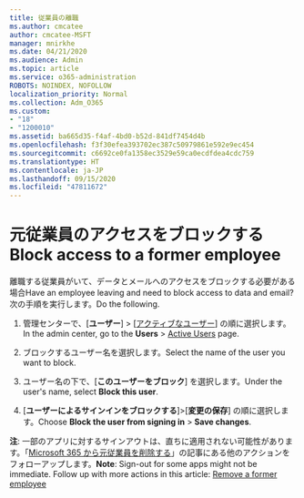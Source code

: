 ```yaml
---
title: 従業員の離職
ms.author: cmcatee
author: cmcatee-MSFT
manager: mnirkhe
ms.date: 04/21/2020
ms.audience: Admin
ms.topic: article
ms.service: o365-administration
ROBOTS: NOINDEX, NOFOLLOW
localization_priority: Normal
ms.collection: Adm_O365
ms.custom:
- "18"
- "1200010"
ms.assetid: ba665d35-f4af-4bd0-b52d-841df7454d4b
ms.openlocfilehash: f3f30efea393702ec387c50979861e592e9ec454
ms.sourcegitcommit: c6692ce0fa1358ec3529e59ca0ecdfdea4cdc759
ms.translationtype: HT
ms.contentlocale: ja-JP
ms.lasthandoff: 09/15/2020
ms.locfileid: "47811672"
---
```

# <a name="block-access-to-a-former-employee"></a><span data-ttu-id="da659-102">元従業員のアクセスをブロックする</span><span class="sxs-lookup"><span data-stu-id="da659-102">Block access to a former employee</span></span>

<span data-ttu-id="da659-103">離職する従業員がいて、データとメールへのアクセスをブロックする必要がある場合</span><span class="sxs-lookup"><span data-stu-id="da659-103">Have an employee leaving and need to block access to data and email?</span></span> <span data-ttu-id="da659-104">次の手順を実行します。</span><span class="sxs-lookup"><span data-stu-id="da659-104">Do the following.</span></span>
  
1. <span data-ttu-id="da659-105">管理センターで、[**ユーザー**] \> [[アクティブなユーザー](https://go.microsoft.com/fwlink/p/?linkid=834822)] の順に選択します。</span><span class="sxs-lookup"><span data-stu-id="da659-105">In the admin center, go to the **Users** \> [Active Users](https://go.microsoft.com/fwlink/p/?linkid=834822) page.</span></span>

2. <span data-ttu-id="da659-106">ブロックするユーザー名を選択します。</span><span class="sxs-lookup"><span data-stu-id="da659-106">Select the name of the user you want to block.</span></span>

3. <span data-ttu-id="da659-107">ユーザー名の下で、[**このユーザーをブロック**] を選択します。</span><span class="sxs-lookup"><span data-stu-id="da659-107">Under the user's name, select **Block this user**.</span></span>

4. <span data-ttu-id="da659-108">[**ユーザーによるサインインをブロックする**]\>[**変更の保存**] の順に選択します。</span><span class="sxs-lookup"><span data-stu-id="da659-108">Choose **Block the user from signing in** \> **Save changes**.</span></span>

<span data-ttu-id="da659-p102">**注**: 一部のアプリに対するサインアウトは、直ちに適用されない可能性があります。「[Microsoft 365 から元従業員を削除する](https://docs.microsoft.com/microsoft-365/admin/add-users/remove-former-employee)」の記事にある他のアクションをフォローアップします。</span><span class="sxs-lookup"><span data-stu-id="da659-p102">**Note**: Sign-out for some apps might not be immediate. Follow up with more actions in this article: [Remove a former employee](https://docs.microsoft.com/microsoft-365/admin/add-users/remove-former-employee)</span></span>